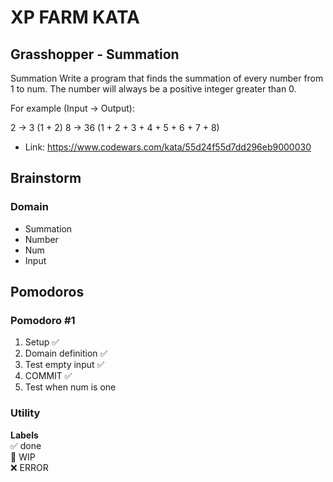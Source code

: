 # XP FARM KATA

## Grasshopper - Summation

Summation
Write a program that finds the summation of every number from 1 to num. The number will always be a positive integer greater than 0.

For example (Input -> Output):

2 -> 3 (1 + 2)
8 -> 36 (1 + 2 + 3 + 4 + 5 + 6 + 7 + 8)

- Link: https://www.codewars.com/kata/55d24f55d7dd296eb9000030

## Brainstorm

### Domain

- Summation
- Number
- Num
- Input

## Pomodoros

### Pomodoro #1

1. Setup ✅
2. Domain definition ✅
3. Test empty input ✅
4. COMMIT ✅
5. Test when num is one

### Utility

**Labels**  
✅ done  
🚧 WIP  
❌ ERROR

